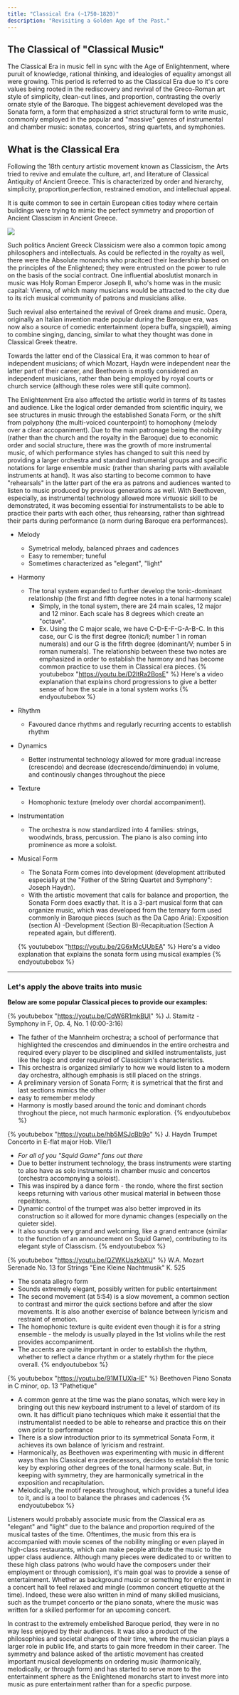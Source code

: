 ```yaml
---
title: "Classical Era (~1750-1820)"
description: "Revisiting a Golden Age of the Past."
---
```

## The Classical of "Classical Music"
The Classical Era in music fell in sync with the Age of Enlightenment, where puruit of knowledge, rational thinking, and idealogies of equality amongst all were growing. This period is referred to as the Classical Era due to it's core values being rooted in the rediscovery and revival of the Greco-Roman art style of simplicity, clean-cut lines, and proportion, contrasting the overly ornate style of the Baroque. The biggest achievement developed was the Sonata form, a form that emphasized a strict structural form to write music, commonly employed in the popular and "massive" genres of instrumental and chamber music: sonatas, concertos, string quartets, and symphonies.

## What is the Classical Era
Following the 18th century artistic movement known as Classicism, the Arts tried to revive and emulate the culture, art, and literature of Classical Antiquity of Ancient Greece. This is characterized by order and hierarchy, simplicity, proportion,perfection, restrained emotion, and intellectual appeal.

It is quite common to see in certain European cities today where certain buildings were trying to mimic the perfect symmetry and proportion of Ancient Classcism in Ancient Greece.

![](https://www.mayfairgallery.com/media/wysiwyg/Main-_The_Madeleine__Paris__France__ca._1890-1900.jpg)

Such politics Ancient Greeck Classicism were also a common topic among philosophers and intellectuals. As could be reflected in the royalty as well, there were the Absolute monarchs who pracitced their leadership based on the principles of the Enlightened; they were entrusted on the power to rule on the basis of the social contract. One influential aboslutist monarch in music was Holy Roman Emperor Joseph II, who's home was in the music capital: Vienna, of which many musicians would be attracted to the city due to its rich musical community of patrons and musicians alike.

Such revival also entertained the revival of Greek drama and music. Opera, originally an Italian invention made popular during the Baroque era, was now also a source of comedic entertainment (opera buffa, singspiel), aiming to combine singing, dancing, similar to what they thought was done in Classical Greek theatre. 

Towards the latter end of the Classical Era, it was common to hear of independent musicians; of which Mozart, Haydn were independent near the latter part of their career, and Beethoven is mostly considered an independent musicians, rather than being employed by royal courts or church service (although these roles were still quite common). 

The Enlightenment Era also affected the artistic world in terms of its tastes and audience. Like the logical order demanded from scientific inquiry, we see structures in music through the established Sonata Form, or the shift from polyphony (the multi-voiced counterpoint) to homophony (melody over a clear accopaniment). Due to the main patronage being the nobility (rather than the church and the royalty in the Baroque) due to economic order and social structure, there was the growth of more instrumental music, of which performance styles has changed to suit this need by providing a larger orchestra and standard instrumental groups and specific notations for large ensemble music (rather than sharing parts with available instruments at hand). It was also starting to become common to have "rehearsals" in the latter part of the era as patrons and audiences wanted to listen to music produced by previous generations as well. With Beethoven, especially, as instrumental technology allowed more virtuosic skill to be demonstrated, it was becoming essential for instrumentalists to be able to practice their parts with each other, thus rehearsing, rather than sightread their parts during performance (a norm during Baroque era performances).

- Melody
    - Symetrical melody, balanced phraes and cadences
    - Easy to remember; tuneful
    - Sometimes characterized as "elegant", "light"
- Harmony
    - The tonal system expanded to further develop the tonic-dominant relationship (the first and fifth degree notes in a tonal harmony scale)
        - Simply, in the tonal system, there are 24 main scales, 12 major and 12 minor. Each scale has 8 degrees which create an "octave". 
        - Ex. Using the C major scale, we have C-D-E-F-G-A-B-C. In this case, our C is the first degree (tonic/I; number 1 in roman numerals) and our G is the fifrth degree (dominant/V; number 5 in roman numerals). The relationship between these two notes are emphasized in order to establish the harmony and has become common practice to use them in Classical era pieces.
    {% youtubebox "https://youtu.be/D2ltRa2BosE" %} 
    Here's a video explanation that explains chord progressions to give a better sense of how the scale in a tonal system works 
    {% endyoutubebox %} 
- Rhythm
    - Favoured dance rhythms and regularly recurring accents to establish rhythm 
- Dynamics
    - Better instrumental technology allowed for more gradual increase (crescendo) and decrease (decrescendo/diminuendo) in volume, and continously changes throughout the piece
- Texture
    - Homophonic texture (melody over chordal accompaniment). 
- Instrumentation
    - The orchestra is now standardized into 4 families: strings, woodwinds, brass, percussion. The piano is also coming into prominence as more a soloist.
- Musical Form
    - The Sonata Form comes into development (development attributed especially at the "Father of the String Quartet and Symphony": Joseph Haydn).
    - With the artistic movement that calls for balance and proportion, the Sonata Form does exactly that. It is a 3-part musical form that can organize music, which was developed from the ternary form used commonly in Baroque pieces (such as the Da Capo Aria): Exposition (section A) -Development (Section B)-Recapituation (Section A repeated again, but different).
    
    {% youtubebox "https://youtu.be/2G6xMcUUbEA" %} 
    Here's a video explanation that explains the sonata form using musical examples 
    {% endyoutubebox %} 
 
---

### Let's apply the above traits into music 

**Below are some popular Classical pieces to provide our examples:**

{% youtubebox "https://youtu.be/CdW6R1mkBUI" %}
J. Stamitz - Symphony in F, Op. 4, No. 1 (0:00-3:16)
- The father of the Mannheim orchestra; a school of performance that highlighted the crescendos and diminuendos in the entire orchestra and required every player to be disciplined and skilled instrumentalists, just like the logic and order required of Classicism's characteristics.
- This orchestra is organized similarly to how we would listen to a modern day orchestra, although emphasis is still placed on the strings.
- A preliminary version of Sonata Form; it is symetrical that the first and last sections mimics the other
- easy to remember melody
- Harmony is mostly based around the tonic and dominant chords throghout the piece, not much harmonic exploration. 
{% endyoutubebox %} 

{% youtubebox "https://youtu.be/hb5MSJcBb9o" %}
J. Haydn Trumpet Concerto in E-flat major Hob. VIIe/1 
- _For all of you "Squid Game" fans out there_
- Due to better instrument technology, the brass instruments were starting to also have as solo instruments in chamber music and concertos (orchestra accompnying a soloist). 
- This was inspired by a dance form - the rondo, where the first section keeps returning with various other musical material in between those repeititons.
- Dynamic control of the trumpet was also better improved in its construction so it allowed for more dynamic changes (especially on the quieter side).
- It also sounds very grand and welcoming, like a grand entrance (similar to the function of an announcement on Squid Game), contributing to its elegant style of Classcism. 
{% endyoutubebox %} 

{% youtubebox "https://youtu.be/QZWKUszkbXU" %}
W.A. Mozart Serenade No. 13 for Strings "Eine Kleine Nachtmusik" K. 525
- The sonata allegro form 
- Sounds extremely elegant, possibly written for public entertainment 
- The second movement (at 5:54) is a slow movement, a common section to contrast and mirror the quick sections before and after the slow movements. It is also another exercise of balance between lyricism and restraint of emotion. 
- The homophonic texture is quite evident even though it is for a string ensemble - the melody is usually played in the 1st violins while the rest provides accompaniment. 
- The accents are quite important in order to establish the rhythm, whether to reflect a dance rhythm or a stately rhythm for the piece overall.
{% endyoutubebox %} 

{% youtubebox "https://youtu.be/91MTUXla-lE" %} 
Beethoven Piano Sonata in C minor, op. 13 "Pathetique"
- A common genre at the time was the piano sonatas, which were key in bringing out this new keyboard instrument to a level of stardom of its own. It has difficult piano techniques which make it essential that the instrumentalist needed to be able to rehearse and practice this on their own prior to performance
- There is a slow introduction prior to its symmetrical Sonata Form, it achieves its own balance of lyricism and restraint. 
- Harmonically, as Beethoven was experimenting with music in different ways than his Classical era predecessors, decides to establish the tonic key by exploring other degrees of the tonal harmony scale. But, in keeping with symmetry, they are harmonically symetrical in the exposition and recapitulation. 
- Melodically, the motif repeats throughout, which provides a tuneful idea to it, and is a tool to balance the phrases and cadences 
{% endyoutubebox %} 

Listeners would probably associate music from the Classical era as "elegant" and "light" due to the balance and proportion required of the musical tastes of the time. Oftentimes, the music from this era is accompanied with movie scenes of the nobility mingling or even played in high-class restaurants, which can make people attribute the music to the upper class audience. Although many pieces were dedicated to or written to these high class patrons (who would have the composers under their employment or through comission), it's main goal was to provide a sense of entertainment. Whether as background music or something for enjoyment in a concert hall to feel relaxed and mingle (common concert etiquette at the time). Indeed, these were also written in mind of many skilled musicians, such as the trumpet concerto or the piano sonata, where the music was written for a skilled performer for an upcoming concert. 

In contrast to the extremely embelished Baroque period, they were in no way less enjoyed by their audiences. It was also a product of the philosophies and societal changes of their time, where the musician plays a larger role in public life, and starts to gain more freedom in their career. The symmetry and balance asked of the artistic movement has created important musical developments on ordering music (harmonically, melodically, or through form) and has started to serve more to the entertainment sphere as the Enlightened monarchs start to invest more into music as pure entertainment rather than for a specfic purpose.